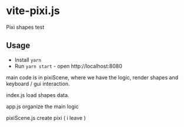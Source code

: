 # vite-pixi.js

Pixi shapes test

## Usage

- Install `yarn`
- Run `yarn start` - open http://localhost:8080

main code is in pixiScene, where we have the logic, render shapes and keyboard / gui interaction.

index.js load shapes data.

app.js organize the main logic

pixiScene.js create pixi ( i leave )
